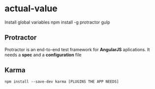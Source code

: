 # actual-value
Install global variables
npm install -g protractor gulp
## Protractor
Protractor is an end-to-end test framework for **AngularJS** aplications.
It needs a **spec** and a **configuration** file

## Karma
```
npm install --save-dev karma [PLUGINS THE APP NEEDS]
```
